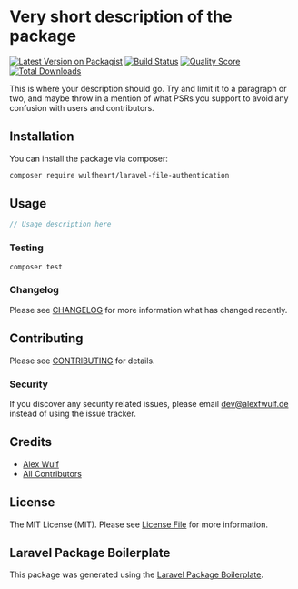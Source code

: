 # Very short description of the package

[![Latest Version on Packagist](https://img.shields.io/packagist/v/wulfheart/laravel-file-authentication.svg?style=flat-square)](https://packagist.org/packages/wulfheart/laravel-file-authentication)
[![Build Status](https://img.shields.io/travis/wulfheart/laravel-file-authentication/master.svg?style=flat-square)](https://travis-ci.org/wulfheart/laravel-file-authentication)
[![Quality Score](https://img.shields.io/scrutinizer/g/wulfheart/laravel-file-authentication.svg?style=flat-square)](https://scrutinizer-ci.com/g/wulfheart/laravel-file-authentication)
[![Total Downloads](https://img.shields.io/packagist/dt/wulfheart/laravel-file-authentication.svg?style=flat-square)](https://packagist.org/packages/wulfheart/laravel-file-authentication)

This is where your description should go. Try and limit it to a paragraph or two, and maybe throw in a mention of what PSRs you support to avoid any confusion with users and contributors.

## Installation

You can install the package via composer:

```bash
composer require wulfheart/laravel-file-authentication
```

## Usage

``` php
// Usage description here
```

### Testing

``` bash
composer test
```

### Changelog

Please see [CHANGELOG](CHANGELOG.md) for more information what has changed recently.

## Contributing

Please see [CONTRIBUTING](CONTRIBUTING.md) for details.

### Security

If you discover any security related issues, please email dev@alexfwulf.de instead of using the issue tracker.

## Credits

- [Alex Wulf](https://github.com/wulfheart)
- [All Contributors](../../contributors)

## License

The MIT License (MIT). Please see [License File](LICENSE.md) for more information.

## Laravel Package Boilerplate

This package was generated using the [Laravel Package Boilerplate](https://laravelpackageboilerplate.com).